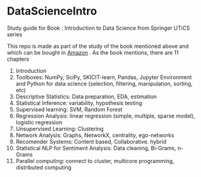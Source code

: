 # DataScienceIntro
Study guide for Book : Introduction to Data Science from Springer UTiCS series

This repo is made as part of the study of the book mentioned above and which can be bought in [Amazon](https://www.amazon.com/-/es/Laura-Igual/dp/3319500163) .
As the book mentions, there are 11 chapters
1. Introduction
2. Toolboxes: NumPy, SciPy, SKICIT-learn, Pandas, Jupyter Environment and Python for data science (selection, filtering, manipulation, sorting, etc)
3. Descriptive Statistics: Data preparation, EDA, estimation
4. Statistical Inference: variability, hypothesis testing
5. Supervised learning: SVM, Random Forest
6. Regression Analysis: linear regression (simple, multiple, sparse model), logistic regression
7. Unsupervised Learning: Clustering
8. Network Analysis: Graphs, NetworkX, centrality, ego-networks
9. Recomender Systems: Content based, Collaborative. hybrid
10. Statistical NLP for Sentiment Analysis: Data cleaning, Bi-Grams, n-Grams
11. Parallel computing: connect to cluster, multicore programming, distributed computing
